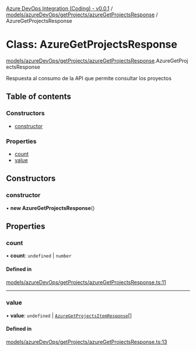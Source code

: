 [Azure DevOps Integration (Coding) - v0.0.1](../README.md) / [models/azureDevOps/getProjects/azureGetProjectsResponse](../modules/models_azureDevOps_getProjects_azureGetProjectsResponse.md) / AzureGetProjectsResponse

# Class: AzureGetProjectsResponse

[models/azureDevOps/getProjects/azureGetProjectsResponse](../modules/models_azureDevOps_getProjects_azureGetProjectsResponse.md).AzureGetProjectsResponse

Respuesta al consumo de la API que permite consultar los proyectos

## Table of contents

### Constructors

- [constructor](models_azureDevOps_getProjects_azureGetProjectsResponse.AzureGetProjectsResponse.md#constructor)

### Properties

- [count](models_azureDevOps_getProjects_azureGetProjectsResponse.AzureGetProjectsResponse.md#count)
- [value](models_azureDevOps_getProjects_azureGetProjectsResponse.AzureGetProjectsResponse.md#value)

## Constructors

### constructor

• **new AzureGetProjectsResponse**()

## Properties

### count

• **count**: `undefined` \| `number`

#### Defined in

[models/azureDevOps/getProjects/azureGetProjectsResponse.ts:11](https://github.com/jeysgar1/azure-devops-api-kms/blob/28b9ee1/src/models/azureDevOps/getProjects/azureGetProjectsResponse.ts#L11)

___

### value

• **value**: `undefined` \| [`AzureGetProjectsItemResponse`](models_azureDevOps_getProjects_azureGetProjectsItemResponse.AzureGetProjectsItemResponse.md)[]

#### Defined in

[models/azureDevOps/getProjects/azureGetProjectsResponse.ts:13](https://github.com/jeysgar1/azure-devops-api-kms/blob/28b9ee1/src/models/azureDevOps/getProjects/azureGetProjectsResponse.ts#L13)
